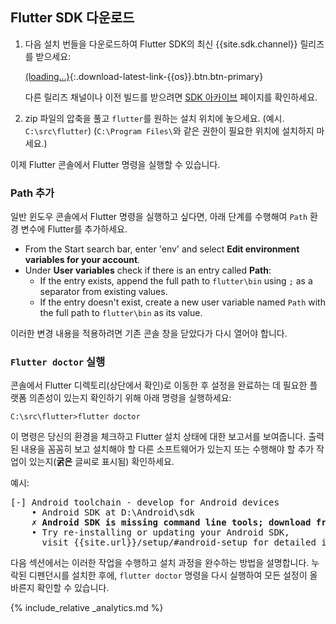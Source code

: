 ## Flutter SDK 다운로드

 1. 다음 설치 번들을 다운로드하여 Flutter SDK의 최신 
    {{site.sdk.channel}} 릴리즈를 받으세요:  

    [(loading...)](#){:.download-latest-link-{{os}}.btn.btn-primary}

    다른 릴리즈 채널이나 이전 빌드를 받으려면 
    [SDK 아카이브](/docs/development/tools/sdk/archive) 페이지를 확인하세요.
 1. zip 파일의 압축을 풀고 `flutter`를 원하는 설치 위치에 놓으세요.
    (예시. `C:\src\flutter`) (`C:\Program Files\`와 같은 권한이 
    필요한 위치에 설치하지 마세요.)

이제 Flutter 콘솔에서 Flutter 명령을 실행할 수 있습니다.

### Path 추가

일반 윈도우 콘솔에서 Flutter 명령을 실행하고 싶다면, 아래 단계를 
수행해여 `Path` 환경 변수에 Flutter를 추가하세요.

* From the Start search bar, enter 'env'
  and select **Edit environment variables for your account**.
* Under **User variables** check if there is an entry called **Path**:
  * If the entry exists, append the full path to `flutter\bin` using
    `;` as a separator from existing values.
  * If the entry doesn't exist,
    create a new user variable named `Path` with
    the full path to `flutter\bin` as its value.

이러한 변경 내용을 적용하려면 
기존 콘솔 창을 닫았다가 다시 열어야 합니다.

### `Flutter doctor` 실행

콘솔에서 Flutter 디렉토리(상단에서 확인)로 이동한 후 
설정을 완료하는 데 필요한 플랫폼 의존성이 있는지 확인하기 위해 
아래 명령을 실행하세요:

```console
C:\src\flutter>flutter doctor
```

이 명령은 당신의 환경을 체크하고 Flutter 설치 상태에 대한 
보고서를 보여줍니다. 출력된 내용을 꼼꼼히 보고 설치해야 할 
다른 소프트웨어가 있는지 또는 수행해야 할 추가 작업이 있는지(**굵은** 글씨로 표시됨) 
확인하세요.

예시:

<pre>
[-] Android toolchain - develop for Android devices
    • Android SDK at D:\Android\sdk
    <strong>✗ Android SDK is missing command line tools; download from https://goo.gl/XxQghQ</strong>
    • Try re-installing or updating your Android SDK,
      visit {{site.url}}/setup/#android-setup for detailed instructions.
</pre>

다음 섹션에서는 이러한 작업을 수행하고 설치 과정을 완수하는 방법을 설명합니다.
누락된 디펜던시를 설치한 후에, `flutter doctor` 명령을 다시 실행하여 
모든 설정이 올바른지 확인할 수 있습니다.

{% include_relative _analytics.md %}


[Flutter 업그레이드]: /docs/development/tools/sdk/upgrading
